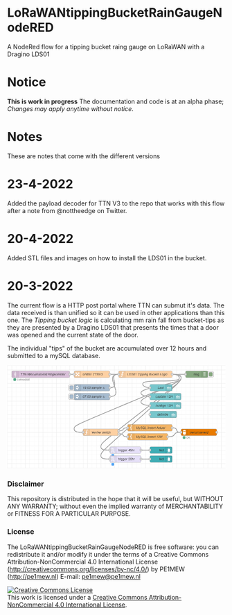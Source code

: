 # LoRaWANtippingBucketRainGaugeNodeRED
A NodeRed flow for a tipping bucket raing gauge on LoRaWAN with a Dragino LDS01

# Notice
**This is work in progress** The documentation and code is at an alpha phase; *Changes may apply anytime without notice*.

# Notes
These are notes that come with the different versions 

# 23-4-2022
Added the payload decoder for TTN V3 to the repo that works with this flow after a note from @nottheedge on Twitter.

# 20-4-2022
Added STL files and images on how to install the LDS01 in the bucket.

# 20-3-2022
The current flow is a HTTP post portal where TTN can submut it's data. The data received is than unified so it can be used in other applications than this one. The *Tipping bucket logic* is calculating mm rain fall from bucket-tips as they are presented by a Dragino LDS01 that presents the times that a door was opened and the current state of the door.

The individual "tips" of the bucket are accumulated over 12 hours and submitted to a mySQL database. 

![flow](/images/flow.png)

### Disclaimer
This repository is distributed in the hope that it will be useful, but WITHOUT ANY WARRANTY; without even the implied warranty of MERCHANTABILITY or FITNESS FOR A PARTICULAR PURPOSE.

### License
The LoRaWANtippingBucketRainGaugeNodeRED is free software: 
you can redistribute it and/or modify it under the terms of a Creative Commons Attribution-NonCommercial 4.0 International License (http://creativecommons.org/licenses/by-nc/4.0/) by PE1MEW (http://pe1mew.nl) E-mail: pe1mew@pe1mew.nl

<a rel="license" href="http://creativecommons.org/licenses/by-nc/4.0/"><img alt="Creative Commons License" style="border-width:0" src="https://i.creativecommons.org/l/by-nc/4.0/88x31.png" /></a><br />This work is licensed under a <a rel="license" href="http://creativecommons.org/licenses/by-nc/4.0/">Creative Commons Attribution-NonCommercial 4.0 International License</a>.

